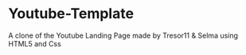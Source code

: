 # Youtube-Template
A clone of the Youtube Landing Page
made by Tresor11 & Selma
using HTML5 and Css
